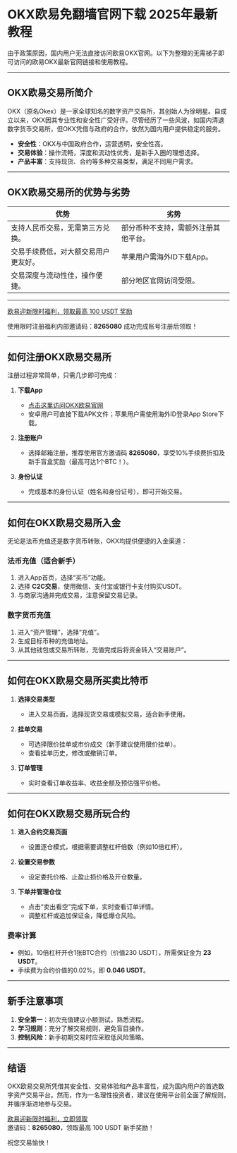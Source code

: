 # OKX欧易免翻墙官网下载 2025年最新教程



由于政策原因，国内用户无法直接访问欧易OKX官网。以下为整理的无需梯子即可访问的欧易OKX最新官网链接和使用教程。

---

## OKX欧易交易所简介

OKX（原名Okex）是一家全球知名的数字资产交易所，其创始人为徐明星。自成立以来，OKX因其专业性和安全性广受好评。尽管经历了一些风波，如国内清退数字货币交易所，但OKX凭借与政府的合作，依然为国内用户提供稳定的服务。

- **安全性**：OKX与中国政府合作，运营透明，安全性高。
- **交易体验**：操作流畅，深度和流动性优秀，是新手入圈的理想选择。
- **产品丰富**：支持现货、合约等多种交易类型，满足不同用户需求。

---

## OKX欧易交易所的优势与劣势

| **优势**                                       | **劣势**                               |
|-----------------------------------------------|----------------------------------------|
| 支持人民币交易，无需第三方兑换。                | 部分币种不支持，需额外注册其他平台。   |
| 交易手续费低，对大额交易用户更友好。            | 苹果用户需海外ID下载App。             |
| 交易深度与流动性佳，操作便捷。                  | 部分地区官网访问受限。                 |

---
[欧易迎新限时福利，领取最高 100 USDT 奖励](https://bit.ly/OKXe)

使用限时注册福利内部邀请码：**8265080** 成功完成账号注册后领取！

---
## 如何注册OKX欧易交易所

注册过程非常简单，只需几步即可完成：

1. **下载App**  
   - [点击这里访问OKX欧易官网](https://bit.ly/OKXe)
   - 安卓用户可直接下载APK文件；苹果用户需使用海外ID登录App Store下载。

2. **注册账户**  
   - 选择邮箱注册，推荐使用官方邀请码 **8265080**，享受10%手续费折扣及新手盲盒奖励（最高可达1个BTC！）。

3. **身份认证**  
   - 完成基本的身份认证（姓名和身份证号），即可开始交易。

---

## 如何在OKX欧易交易所入金

无论是法币充值还是数字货币转账，OKX均提供便捷的入金渠道：

### 法币充值（适合新手）
1. 进入App首页，选择“买币”功能。
2. 选择 **C2C交易**，使用微信、支付宝或银行卡支付购买USDT。
3. 与商家沟通并完成交易，注意保留交易记录。

### 数字货币充值
1. 进入“资产管理”，选择“充值”。
2. 生成目标币种的充值地址。
3. 从其他钱包或交易所转账，充值完成后将资金转入“交易账户”。

---

## 如何在OKX欧易交易所买卖比特币

1. **选择交易类型**  
   - 进入交易页面，选择现货交易或模拟交易，适合新手使用。

2. **挂单交易**  
   - 可选择限价挂单或市价成交（新手建议使用限价挂单）。
   - 查看挂单历史，修改或撤销订单。

3. **订单管理**  
   - 实时查看订单收益率、收益金额及预估强平价格。

---

## 如何在OKX欧易交易所玩合约

1. **进入合约交易页面**  
   - 设置逐仓模式，根据需要调整杠杆倍数（例如10倍杠杆）。

2. **设置交易参数**  
   - 设定委托价格、止盈止损价格及开仓数量。

3. **下单并管理仓位**  
   - 点击“卖出看空”完成下单，实时查看订单详情。
   - 调整杠杆或追加保证金，降低爆仓风险。

### 费率计算
- 例如，10倍杠杆开仓1张BTC合约（价值230 USDT），所需保证金为 **23 USDT**。
- 手续费为合约价值的0.02%，即 **0.046 USDT**。

---

## 新手注意事项

1. **安全第一**：初次充值建议小额测试，熟悉流程。
2. **学习规则**：充分了解交易规则，避免盲目操作。
3. **控制风险**：新手初期交易时应采取低风险策略。

---

## 结语

OKX欧易交易所凭借其安全性、交易体验和产品丰富性，成为国内用户的首选数字资产交易平台。然而，作为一名理性投资者，建议在使用平台前全面了解规则，并循序渐进地参与交易。

[欧易迎新限时福利，立即领取](https://bit.ly/OKXe)  
邀请码：**8265080**，领取最高 100 USDT 新手奖励！

祝您交易愉快！
